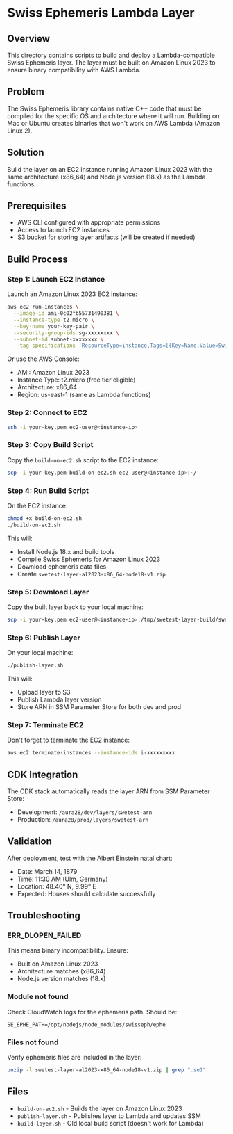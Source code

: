 # Swiss Ephemeris Lambda Layer

## Overview

This directory contains scripts to build and deploy a Lambda-compatible Swiss Ephemeris layer. The layer must be built on Amazon Linux 2023 to ensure binary compatibility with AWS Lambda.

## Problem

The Swiss Ephemeris library contains native C++ code that must be compiled for the specific OS and architecture where it will run. Building on Mac or Ubuntu creates binaries that won't work on AWS Lambda (Amazon Linux 2).

## Solution

Build the layer on an EC2 instance running Amazon Linux 2023 with the same architecture (x86_64) and Node.js version (18.x) as the Lambda functions.

## Prerequisites

- AWS CLI configured with appropriate permissions
- Access to launch EC2 instances
- S3 bucket for storing layer artifacts (will be created if needed)

## Build Process

### Step 1: Launch EC2 Instance

Launch an Amazon Linux 2023 EC2 instance:

```bash
aws ec2 run-instances \
  --image-id ami-0c02fb55731490381 \
  --instance-type t2.micro \
  --key-name your-key-pair \
  --security-group-ids sg-xxxxxxxx \
  --subnet-id subnet-xxxxxxxx \
  --tag-specifications 'ResourceType=instance,Tags=[{Key=Name,Value=SwissEphBuild}]'
```

Or use the AWS Console:

- AMI: Amazon Linux 2023
- Instance Type: t2.micro (free tier eligible)
- Architecture: x86_64
- Region: us-east-1 (same as Lambda functions)

### Step 2: Connect to EC2

```bash
ssh -i your-key.pem ec2-user@<instance-ip>
```

### Step 3: Copy Build Script

Copy the `build-on-ec2.sh` script to the EC2 instance:

```bash
scp -i your-key.pem build-on-ec2.sh ec2-user@<instance-ip>:~/
```

### Step 4: Run Build Script

On the EC2 instance:

```bash
chmod +x build-on-ec2.sh
./build-on-ec2.sh
```

This will:

- Install Node.js 18.x and build tools
- Compile Swiss Ephemeris for Amazon Linux 2023
- Download ephemeris data files
- Create `swetest-layer-al2023-x86_64-node18-v1.zip`

### Step 5: Download Layer

Copy the built layer back to your local machine:

```bash
scp -i your-key.pem ec2-user@<instance-ip>:/tmp/swetest-layer-build/swetest-layer-al2023-x86_64-node18-v1.zip ./
```

### Step 6: Publish Layer

On your local machine:

```bash
./publish-layer.sh
```

This will:

- Upload layer to S3
- Publish Lambda layer version
- Store ARN in SSM Parameter Store for both dev and prod

### Step 7: Terminate EC2

Don't forget to terminate the EC2 instance:

```bash
aws ec2 terminate-instances --instance-ids i-xxxxxxxxx
```

## CDK Integration

The CDK stack automatically reads the layer ARN from SSM Parameter Store:

- Development: `/aura28/dev/layers/swetest-arn`
- Production: `/aura28/prod/layers/swetest-arn`

## Validation

After deployment, test with the Albert Einstein natal chart:

- Date: March 14, 1879
- Time: 11:30 AM (Ulm, Germany)
- Location: 48.40° N, 9.99° E
- Expected: Houses should calculate successfully

## Troubleshooting

### ERR_DLOPEN_FAILED

This means binary incompatibility. Ensure:

- Built on Amazon Linux 2023
- Architecture matches (x86_64)
- Node.js version matches (18.x)

### Module not found

Check CloudWatch logs for the ephemeris path. Should be:

```
SE_EPHE_PATH=/opt/nodejs/node_modules/swisseph/ephe
```

### Files not found

Verify ephemeris files are included in the layer:

```bash
unzip -l swetest-layer-al2023-x86_64-node18-v1.zip | grep ".se1"
```

## Files

- `build-on-ec2.sh` - Builds the layer on Amazon Linux 2023
- `publish-layer.sh` - Publishes layer to Lambda and updates SSM
- `build-layer.sh` - Old local build script (doesn't work for Lambda)

